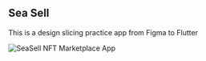 

## Sea Sell

This is a design slicing practice app from Figma to Flutter


![SeaSell NFT Marketplace App](https://user-images.githubusercontent.com/93133790/142553504-fdc1ca92-0e25-41a5-92dc-d49265540869.png)
